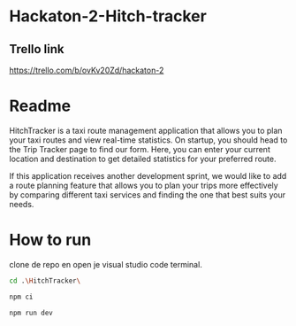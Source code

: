# Hackaton-2-Hitch-tracker

## Trello link

https://trello.com/b/ovKv20Zd/hackaton-2

# Readme

HitchTracker is a taxi route management application that allows you to plan your taxi routes and view real-time statistics.
On startup, you should head to the Trip Tracker page to find our form. Here, you can enter your current location and destination to get detailed statistics for your preferred route.

If this application receives another development sprint, we would like to add a route planning feature that allows you to plan your trips more effectively by comparing different taxi services and finding the one that best suits your needs.

# How to run

clone de repo en open je visual studio code terminal.

```bash
cd .\HitchTracker\

```

```bash
npm ci
```

```bash
npm run dev
```
